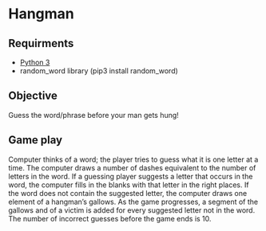 # Hangman
## Requirments
 - [Python 3](https://www.python.org/downloads/)
 - random_word library (pip3 install random_word)
 ## Objective
Guess the word/phrase before your man gets hung!
## Game play
Computer thinks of a word; the player tries to guess what it is one letter at a time. The computer draws a number of dashes equivalent to the number of letters in the word. If a guessing player suggests a letter that occurs in the word, the computer fills in the blanks with that letter in the right places. If the word does not contain the suggested letter, the computer draws one element of a hangman’s gallows. As the game progresses, a segment of the gallows and of a victim is added for every suggested letter not in the word. The number of incorrect guesses before the game ends is 10.
